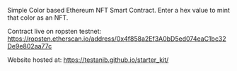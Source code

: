 Simple Color based Ethereum NFT Smart Contract.  Enter a hex value to mint that color as an NFT.

Contract live on ropsten testnet: https://ropsten.etherscan.io/address/0x4f858a2Ef3A0bD5ed074eaC1bc32De9e802aa77c

Website hosted at: https://testanib.github.io/starter_kit/
